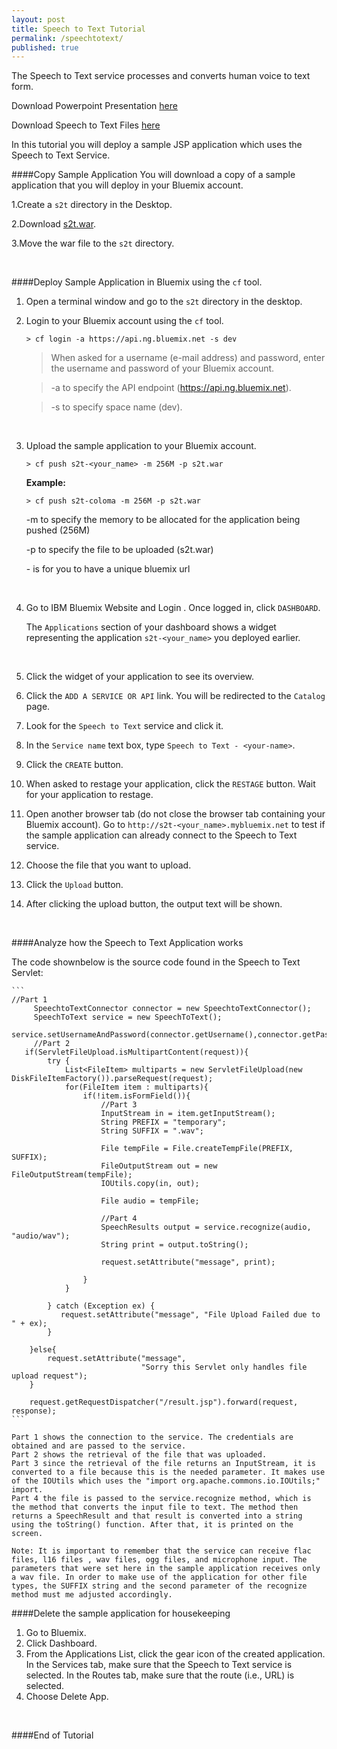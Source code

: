 ```yaml
---
layout: post
title: Speech to Text Tutorial
permalink: /speechtotext/
published: true
---
```


The Speech to Text service processes and converts human voice to text form.

Download Powerpoint Presentation [here](https://github.com/JaoColoma/jaocoloma.github.io/blob/master/presentation.pptx?raw=true)

Download Speech to Text Files [here](https://github.com/JaoColoma/jaocoloma.github.io/blob/master/s2t.zip?raw=true)

In this tutorial you will deploy a sample JSP application which uses the Speech to Text Service. 


####Copy Sample Application
You will download a copy of a sample application that you will deploy in your Bluemix account.

1.Create a `s2t` directory in the Desktop.

2.Download [s2t.war](https://github.com/JaoColoma/jaocoloma.github.io/blob/master/s2t.war?raw=true).

3.Move the war file to the `s2t` directory.

<br>

####Deploy Sample Application in Bluemix using the `cf` tool.

1. Open a terminal window and go to the `s2t` directory in the desktop.

2. Login to your Bluemix account using the `cf` tool.

	```text
	> cf login -a https://api.ng.bluemix.net -s dev
	```
	
	>When asked for a username (e-mail address) and password, enter the username and password of your Bluemix account.
	
	>-a to specify the API endpoint (https://api.ng.bluemix.net).
	
	>-s to specify space name (dev).

	<br>
	
3. Upload the sample application to your Bluemix account.

	```text
	> cf push s2t-<your_name> -m 256M -p s2t.war
	```

	**Example:**
		
	```text
	> cf push s2t-coloma -m 256M -p s2t.war
	```
	-m to specify the memory to be allocated for the application being pushed (256M)
	
	-p to specify the file to be uploaded (s2t.war)
	
	-<your-name> is for you to have a unique bluemix url

	<br>
	
1. Go to IBM Bluemix Website and Login .  Once logged in, click `DASHBOARD`.  

	The `Applications` section of your dashboard shows a widget representing the application `s2t-<your_name>` you deployed earlier.

	
	<br>
	
1. Click the widget of your application to see its overview.
	
1. Click the `ADD A SERVICE OR API` link.  You will be redirected to the `Catalog` page. 

1. Look for the `Speech to Text` service and click it.

1. In the `Service name` text box, type `Speech to Text - <your-name>`.

1. Click the `CREATE` button.

1. When asked to restage your application, click the `RESTAGE` button.  Wait for your application to restage.

1. Open another browser tab (do not close the browser tab containing your Bluemix account).  Go to `http://s2t-<your_name>.mybluemix.net` to test if the sample application can already connect to the Speech to Text service.

1. Choose the file that you want to upload.
	
1. Click the `Upload` button.  
2. After clicking the upload button, the output text will be shown.

	<br>

####Analyze how the Speech to Text Application works

The code shownbelow is the source code found in the Speech to Text Servlet:


	```
	//Part 1
      	 SpeechtoTextConnector connector = new SpeechtoTextConnector();
         SpeechToText service = new SpeechToText();
         service.setUsernameAndPassword(connector.getUsername(),connector.getPassword());
         //Part 2
       if(ServletFileUpload.isMultipartContent(request)){
            try {
                List<FileItem> multiparts = new ServletFileUpload(new DiskFileItemFactory()).parseRequest(request);
                for(FileItem item : multiparts){
                    if(!item.isFormField()){
                        //Part 3
                        InputStream in = item.getInputStream();
                        String PREFIX = "temporary";
                        String SUFFIX = ".wav";

                        File tempFile = File.createTempFile(PREFIX, SUFFIX);
                        FileOutputStream out = new FileOutputStream(tempFile);
                        IOUtils.copy(in, out);
        
                        File audio = tempFile;
                        
                        //Part 4
                        SpeechResults output = service.recognize(audio, "audio/wav");
                        String print = output.toString();
                        
                        request.setAttribute("message", print);     
    
                    }
                }
           
            } catch (Exception ex) {
               request.setAttribute("message", "File Upload Failed due to " + ex);
            }       
         
        }else{
            request.setAttribute("message",
                                 "Sorry this Servlet only handles file upload request");
        }
    
        request.getRequestDispatcher("/result.jsp").forward(request, response);
	```

	Part 1 shows the connection to the service. The credentials are obtained and are passed to the service.
	Part 2 shows the retrieval of the file that was uploaded.
	Part 3 since the retrieval of the file returns an InputStream, it is converted to a file because this is the needed parameter. It makes use of the IOUtils which uses the "import org.apache.commons.io.IOUtils;" import.
	Part 4 the file is passed to the service.recognize method, which is the method that converts the input file to text. The method then returns a SpeechResult and that result is converted into a string using the toString() function. After that, it is printed on the screen. 
	
	Note: It is important to remember that the service can receive flac files, l16 files , wav files, ogg files, and microphone input. The parameters that were set here in the sample application receives only a wav file. In order to make use of the application for other file types, the SUFFIX string and the second parameter of the recognize method must me adjusted accordingly.

####Delete the sample application for housekeeping

1. Go to Bluemix.
2. Click Dashboard.
3. From the Applications List, click the gear icon of the created application. In the Services tab, make sure that the Speech to Text service is selected. In the Routes tab, make sure that the route (i.e., URL) is selected.
4. Choose Delete App.

<br>

####End of Tutorial
